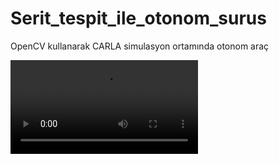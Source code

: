 # Serit_tespit_ile_otonom_surus
 OpenCV kullanarak CARLA simulasyon ortamında otonom araç

![Video](https://github.com/koesan/Serit_tespit_ile_otonom_surus/blob/main/video/s%C3%BCr%C3%BC%C5%9F_videosu.mp4)
